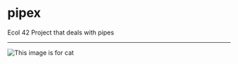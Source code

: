 # pipex

Ecol 42 Project that deals with pipes 

--- 

![This image is for cat](https://media.istockphoto.com/id/1396125163/vector/42-number-forty-two-icon-with-long-shadow-on-textured-yellow-background.jpg?s=612x612&w=0&k=20&c=IbF6rwwwDWgsybrhFFZ0ZagRQ1gbJtiuiSWsbT9-NPU=)
